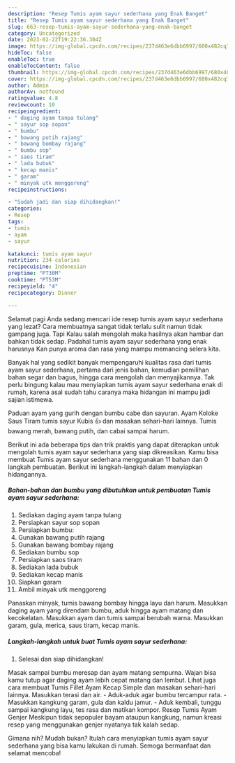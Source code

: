 ```yaml
---
description: "Resep Tumis ayam sayur sederhana yang Enak Banget"
title: "Resep Tumis ayam sayur sederhana yang Enak Banget"
slug: 663-resep-tumis-ayam-sayur-sederhana-yang-enak-banget
category: Uncategorized
date: 2023-02-22T19:22:36.304Z
image: https://img-global.cpcdn.com/recipes/237d463e6dbb6997/680x482cq70/tumis-ayam-sayur-sederhana-foto-resep-utama.jpg
hideToc: false
enableToc: true
enableTocContent: false
thumbnail: https://img-global.cpcdn.com/recipes/237d463e6dbb6997/680x482cq70/tumis-ayam-sayur-sederhana-foto-resep-utama.jpg
cover: https://img-global.cpcdn.com/recipes/237d463e6dbb6997/680x482cq70/tumis-ayam-sayur-sederhana-foto-resep-utama.jpg
author: Admin
authorAv: notfound
ratingvalue: 4.8
reviewcount: 10
recipeingredient:
- " daging ayam tanpa tulang"
- " sayur sop sopan"
- " bumbu"
- " bawang putih rajang"
- " bawang bombay rajang"
- " bumbu sop"
- " saos tiram"
- " lada bubuk"
- " kecap manis"
- " garam"
- " minyak utk menggoreng"
recipeinstructions:

- "Sudah jadi dan siap dihidangkan!"
categories:
- Resep
tags:
- tumis
- ayam
- sayur

katakunci: tumis ayam sayur 
nutrition: 234 calories
recipecuisine: Indonesian
preptime: "PT30M"
cooktime: "PT53M"
recipeyield: "4"
recipecategory: Dinner

---
```



Selamat pagi Anda sedang mencari ide resep tumis ayam sayur sederhana yang lezat? Cara membuatnya sangat tidak terlalu sulit namun tidak gampang juga. Tapi Kalau salah mengolah maka hasilnya akan hambar dan bahkan tidak sedap. Padahal tumis ayam sayur sederhana yang enak harusnya Kan punya aroma dan rasa yang mampu memancing selera kita.


Banyak hal yang sedikit banyak mempengaruhi kualitas rasa dari tumis ayam sayur sederhana, pertama dari jenis bahan, kemudian pemilihan bahan segar dan bagus, hingga cara mengolah dan menyajikannya. Tak perlu bingung kalau mau menyiapkan tumis ayam sayur sederhana enak di rumah, karena asal sudah tahu caranya maka hidangan ini mampu jadi sajian istimewa.

Paduan ayam yang gurih dengan bumbu cabe dan sayuran. Ayam Koloke Saus Tiram tumis sayur Kubis 👍 dan masakan sehari-hari lainnya. Tumis bawang merah, bawang putih, dan cabai sampai harum.


Berikut ini ada beberapa tips dan trik praktis yang dapat diterapkan untuk mengolah tumis ayam sayur sederhana yang siap dikreasikan. Kamu bisa membuat Tumis ayam sayur sederhana menggunakan 11 bahan dan 0 langkah pembuatan. Berikut ini langkah-langkah dalam menyiapkan hidangannya.

<!--inarticleads1-->

##### Bahan-bahan dan bumbu yang dibutuhkan untuk pembuatan Tumis ayam sayur sederhana:

1. Sediakan  daging ayam tanpa tulang
1. Persiapkan  sayur sop sopan
1. Persiapkan  bumbu:
1. Gunakan  bawang putih rajang
1. Gunakan  bawang bombay rajang
1. Sediakan  bumbu sop
1. Persiapkan  saos tiram
1. Sediakan  lada bubuk
1. Sediakan  kecap manis
1. Siapkan  garam
1. Ambil  minyak utk menggoreng


Panaskan minyak, tumis bawang bombay hingga layu dan harum. Masukkan daging ayam yang direndam bumbu, aduk hingga ayam matang dan kecokelatan. Masukkan ayam dan tumis sampai berubah warna. Masukkan garam, gula, merica, saus tiram, kecap manis. 

<!--inarticleads2-->

##### Langkah-langkah untuk buat Tumis ayam sayur sederhana:


1. Selesai dan siap dihidangkan!

Masak sampai bumbu meresap dan ayam matang sempurna. Wajan bisa kamu tutup agar daging ayam lebih cepat matang dan lembut. Lihat juga cara membuat Tumis Fillet Ayam Kecap Simple dan masakan sehari-hari lainnya. Masukkan terasi dan air. - Aduk-aduk agar bumbu tercampur rata. - Masukkan kangkung garam, gula dan kaldu jamur. - Aduk kembali, tunggu sampai kangkung layu, tes rasa dan matikan kompor. Resep Tumis Ayam Genjer Meskipun tidak sepopuler bayam ataupun kangkung, namun kreasi resep yang menggunakan genjer nyatanya tak kalah sedap. 

Gimana nih? Mudah bukan? Itulah cara menyiapkan tumis ayam sayur sederhana yang bisa kamu lakukan di rumah. Semoga bermanfaat dan selamat mencoba!
